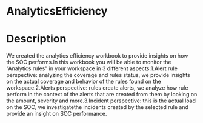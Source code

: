 # AnalyticsEfficiency

# Description
We created the analytics efficiency workbook to provide insights on how the SOC performs.In this workbook you will be able to monitor the “Analytics rules” in your workspace in 3 different aspects:1.Alert rule perspective: analyzing the coverage and rules status, we provide insights on the actual coverage and behavior of the rules found on the workspace.2.Alerts perspective: rules create alerts, we analyze how rule perform in the context of the alerts that are created from them by looking on the amount, severity and more.3.Incident perspective: this is the actual load on the SOC, we investigatethe incidents created by the selected rule and provide an insight on SOC performance.
